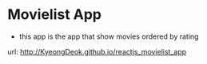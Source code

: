 # Movielist App

- this app is the app that show movies ordered by rating

url: http://KyeongDeok.github.io/reactjs_movielist_app
